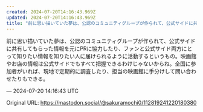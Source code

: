 ```yaml
---
created: 2024-07-20T14:16:43.969Z
updated: 2024-07-20T14:16:43.969Z
title: "前に思い描いていた夢は、公認のコミュニティグループが作られて、公式サイドに共有し[...]"
---
```


<p>前に思い描いていた夢は、公認のコミュニティグループが作られて、公式サイドに共有してもらった情報を元にPRに協力したり、ファンと公式サイド両方にとって知りたい情報を知りたい人に届けられるように活動するというもの。映画館やお店の情報は公式サイドでもすべて把握できるわけじゃないからね。全国に参加者がいれば、現地で定期的に調査したり、担当の映画館に手分けして問い合わせたりもできる。</p>

&mdash; 2024-07-20 14:16:43 UTC

Original URL: https://mastodon.social/@sakuramochi0/112819241220180380
